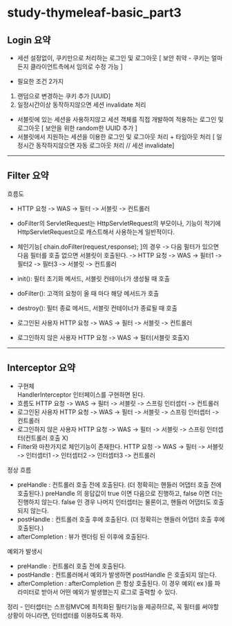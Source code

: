 # study-thymeleaf-basic_part3


## Login 요약
- 세션 설정없이, 쿠키만으로 처리하는 로그인 및 로그아웃 [ 보안 취약 - 쿠키는 얼마든지 클라이언트측에서 임의로 수정 가능 ]


- 필요한 조건 2가지
1) 랜덤으로 변경하는 쿠키 추가 [UUID]
2) 일정시간이상 동작하지않으면 세션 invalidate 처리


- 서블릿에 있는 세션을 사용하지않고 세션 객체를 직접 개발하여 적용하는 로그인 및 로그아웃 [ 보안을 위한 random한 UUID 추가 ]
- 서블릿에서 지원하는 세션을 이용한 로그인 및 로그아웃 처리 + 타임아웃 처리 [ 일정시간 동작하지않으면 자동 로그아웃 처리 // 세션 invalidate]


----


## Filter 요약
흐름도
- HTTP 요청 -> WAS -> 필터 -> 서블릿 -> 컨트롤러 
- doFilter의 ServletRequest는 HttpServletRequest의 부모이나, 기능이 적기에 HttpServletRequest으로 캐스트해서 사용하는게 일반적이다.


- 체인기능[ chain.doFilter(request,response); ]의 경우 -> 다음 필터가 있으면 다음 필터를 호출 없으면 서블릿이 호출된다.
  -> HTTP 요청 -> WAS -> 필터1 -> 필터2 -> 필터3 -> 서블릿 -> 컨트롤러 
  
  
- init(): 필터 초기화 메서드, 서블릿 컨테이너가 생성될 때 호출
- doFilter(): 고객의 요청이 올 때 마다 해당 메서드가 호출
- destroy(): 필터 종료 메서드, 서블릿 컨테이너가 종료될 때 호출


- 로그인된 사용자
  HTTP 요청 -> WAS -> 필터 -> 서블릿 -> 컨트롤러 
- 로그인하지 않은 사용자
  HTTP 요청 -> WAS -> 필터(서블릿 호출X)


----


## Interceptor 요약
- 구현체  
  HandlerInterceptor 인터페이스를 구현하면 된다. 
- 흐름도
  HTTP 요청 -> WAS -> 필터 -> 서블릿 -> 스프링 인터셉터 -> 컨트롤러 
- 로그인된 사용자
  HTTP 요청 -> WAS -> 필터 -> 서블릿 -> 스프링 인터셉터 -> 컨트롤러
- 로그인하지 않은 사용자
  HTTP 요청 -> WAS -> 필터 -> 서블릿 -> 스프링 인터셉터(컨트롤러 호출 X) 
- Filter와 마찬가지로 체인기능이 존재한다.
  HTTP 요청 -> WAS -> 필터 -> 서블릿 -> 인터셉터1 -> 인터셉터2 -> 인터셉터3 -> 컨트롤러 


정상 흐름 
- preHandle : 컨트롤러 호출 전에 호출된다. (더 정확히는 핸들러 어댑터 호출 전에 호출된다.) preHandle 의 응답값이 true 이면 다음으로 진행하고, false 이면 더는 진행하지 않는다. 
             false 인 경우 나머지 인터셉터는 물론이고, 핸들러 어댑터도 호출되지 않는다. 
- postHandle : 컨트롤러 호출 후에 호출된다. (더 정확히는 핸들러 어댑터 호출 후에 호출된다.) 
- afterCompletion : 뷰가 렌더링 된 이후에 호출된다. 


예외가 발생시 
- preHandle : 컨트롤러 호출 전에 호출된다.
- postHandle : 컨트롤러에서 예외가 발생하면 postHandle 은 호출되지 않는다.
- afterCompletion : afterCompletion 은 항상 호출된다. 이 경우 예외( ex )를 파라미터로 받아서 어떤 예외가 발생했는지 로그로 출력할 수 있다. 


정리 - 인터셉터는 스프링MVC에 최적화된 필터기능을 제공하므로, 꼭 필터를 써야할 상황이 아니라면, 인터셉터를 이용하도록 하자.

